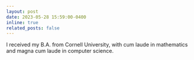```yaml
---
layout: post
date: 2023-05-28 15:59:00-0400
inline: true
related_posts: false
---
```


I received my B.A. from Cornell University, with cum laude in mathematics and magna cum laude in computer science.
